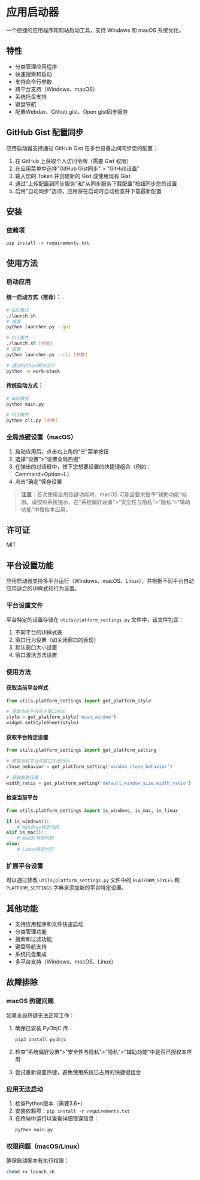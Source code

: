 # 应用启动器

一个便捷的应用程序和网站启动工具，支持 Windows 和 macOS 系统优化。

## 特性

- 分类管理应用程序
- 快速搜索和启动
- 支持命令行参数
- 跨平台支持（Windows、macOS）
- 系统托盘支持
- 键盘导航
- 配置Webdav、Github gist、Open gist同步服务

## GitHub Gist 配置同步

应用启动器支持通过 GitHub Gist 在多台设备之间同步您的配置：

1. 在 GitHub 上获取个人访问令牌（需要 Gist 权限）
2. 在应用菜单中选择"GitHub Gist同步" > "GitHub设置"
3. 输入您的 Token 并创建新的 Gist 或使用现有 Gist
4. 通过"上传配置到同步服务"和"从同步服务下载配置"按钮同步您的设置
5. 启用"自动同步"选项，应用将在启动时自动检查并下载最新配置

## 安装

### 依赖项

```
pip install -r requirements.txt
```

## 使用方法

### 启动应用

#### 统一启动方式（推荐）：
```bash
# GUI模式
./launch.sh
# 或者
python launcher.py --gui

# CLI模式
./launch.sh [参数]
# 或者
python launcher.py --cli [参数]

# 通过Python模块运行
python -m work-stack
```

#### 传统启动方式：
```bash
# GUI模式
python main.py

# CLI模式
python cli.py [参数]
```

### 全局热键设置（macOS）

1. 启动应用后，点击右上角的"☰"菜单按钮
2. 选择"设置">"设置全局热键"
3. 在弹出的对话框中，按下您想要设置的快捷键组合（例如：Command+Option+L）
4. 点击"确定"保存设置

> **注意**：首次使用全局热键功能时，macOS 可能会要求授予"辅助功能"权限。请按照系统提示，在"系统偏好设置">"安全性与隐私">"隐私">"辅助功能"中授权本应用。

## 许可证

MIT

## 平台设置功能

应用启动器支持多平台运行（Windows、macOS、Linux），并根据不同平台自动应用适合的UI样式和行为设置。

### 平台设置文件

平台特定的设置存储在 `utils/platform_settings.py` 文件中，该文件包含：

1. 不同平台的UI样式表
2. 窗口行为设置（如关闭窗口的表现）
3. 默认窗口大小设置
4. 窗口激活方法设置

### 使用方法

#### 获取当前平台样式
```python
from utils.platform_settings import get_platform_style

# 获取当前平台的主窗口样式
style = get_platform_style('main_window')
widget.setStyleSheet(style)
```

#### 获取平台特定设置
```python
from utils.platform_settings import get_platform_setting

# 获取当前平台的窗口关闭行为
close_behavior = get_platform_setting('window_close_behavior')

# 获取嵌套设置
width_ratio = get_platform_setting('default_window_size.width_ratio')
```

#### 检查当前平台
```python
from utils.platform_settings import is_windows, is_mac, is_linux

if is_windows():
    # Windows特定代码
elif is_mac():
    # macOS特定代码
else:
    # Linux特定代码
```

### 扩展平台设置

可以通过修改 `utils/platform_settings.py` 文件中的 `PLATFORM_STYLES` 和 `PLATFORM_SETTINGS` 字典来添加新的平台特定设置。

## 其他功能

- 支持应用程序和文件快速启动
- 分类管理功能
- 搜索和过滤功能
- 键盘导航支持
- 系统托盘集成
- 多平台支持（Windows、macOS、Linux）

## 故障排除

### macOS 热键问题

如果全局热键无法正常工作：

1. 确保已安装 PyObjC 库：
   ```bash
   pip3 install pyobjc
   ```

2. 检查"系统偏好设置">"安全性与隐私">"隐私">"辅助功能"中是否已授权本应用

3. 尝试重新设置热键，避免使用系统已占用的快捷键组合

### 应用无法启动

1. 检查Python版本（需要3.6+）
2. 安装依赖项：`pip install -r requirements.txt`
3. 在终端中运行以查看详细错误信息：
   ```bash
   python main.py
   ```

### 权限问题（macOS/Linux）

确保启动脚本有执行权限：
```bash
chmod +x launch.sh
``` 